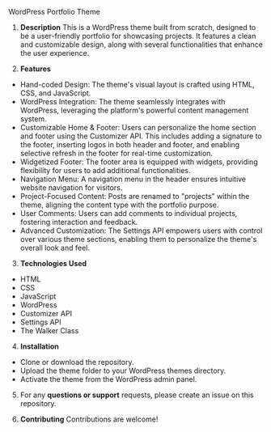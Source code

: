 WordPress Portfolio Theme
1. **Description**
This is a WordPress theme built from scratch, designed to be a user-friendly portfolio for showcasing projects. It features a clean and customizable design, along with several functionalities that enhance the user experience.

2. **Features**
- Hand-coded Design: The theme's visual layout is crafted using HTML, CSS, and JavaScript.
- WordPress Integration: The theme seamlessly integrates with WordPress, leveraging the platform's powerful content management system.
- Customizable Home & Footer: Users can personalize the home section and footer using the Customizer API. This includes adding a signature to the footer, inserting logos in both header and footer, and enabling selective refresh in the footer for real-time customization.
- Widgetized Footer: The footer area is equipped with widgets, providing flexibility for users to add additional functionalities.
- Navigation Menu: A navigation menu in the header ensures intuitive website navigation for visitors.
- Project-Focused Content: Posts are renamed to "projects" within the theme, aligning the content type with the portfolio purpose.
- User Comments: Users can add comments to individual projects, fostering interaction and feedback.
- Advanced Customization: The Settings API empowers users with control over various theme sections, enabling them to personalize the theme's overall look and feel.

3. **Technologies Used**
- HTML
- CSS
- JavaScript
- WordPress
- Customizer API
- Settings API
- The Walker Class

  
4. **Installation**
- Clone or download the repository.
- Upload the theme folder to your WordPress themes directory.
- Activate the theme from the WordPress admin panel.


5. For any **questions or support** requests, please create an issue on this repository.

6. **Contributing**
Contributions are welcome!

